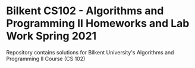 # Bilkent CS102 - Algorithms and Programming II Homeworks and Lab Work Spring 2021
Repository contains solutions for Bilkent University's Algorithms and Programming II Course (CS 102)
